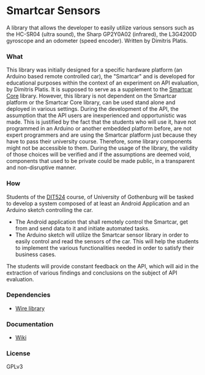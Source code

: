 # Smartcar Sensors
A library that allows the developer to easily utilize various sensors such as the HC-SR04 (ultra sound), the Sharp GP2Y0A02 (infrared), the L3G4200D gyroscope and an odometer (speed encoder). Written by Dimitris Platis.

### What
This library was initially designed for a specific hardware platform (an Arduino based remote controlled car), the "Smartcar" and is developed for educational purposes within the context of an experiment on API evaluation, by Dimitris Platis. It is supposed to serve as a supplement to the [Smartcar Core](https://github.com/platisd/smartcar_core/) library. However, this library is not dependent on the Smartcar platform or the Smartcar Core library, can be used stand alone and deployed in various settings. During the development of the API, the assumption that the API users are inexperienced and opportunistic was made.
This is justified by the fact that the students who will use it, have not programmed in an Arduino or another embedded platform before, are not expert programmers and are using the Smartcar platform just because they have to pass their university course.
Therefore, some library components might not be accessible to them. During the usage of the library, the validity of those choices will be verified and if the assumptions are deemed void, components that used to be private could be made public, in a transparent and non-disruptive manner.

### How
Students of the [DIT524] course, of University of Gothenburg will be tasked to develop a system composed of at least an Android Application and an Arduino sketch controlling the car.
- The Android application that shall remotely control the Smartcar, get from and send data to it and initiate automated tasks.
- The Arduino sketch will utilize the Smartcar sensor library in order to easily control and read the sensors of the car. This will help the students to implement the various functionalities needed in order to satisfy their business cases.

The students will provide constant feedback on the API, which will aid in the extraction of various findings and conclusions on the subject of API evaluation.

### Dependencies
- [Wire library](http://arduino.cc/en/reference/Wire)

### Documentation
- [Wiki]

[Wiki]:https://github.com/platisd/smartcar_sensors/wiki
[DIT524]:http://gul.gu.se/public/courseId/66245/coursePath/46825/ecp/lang-sv/publicPage.do

### License
GPLv3